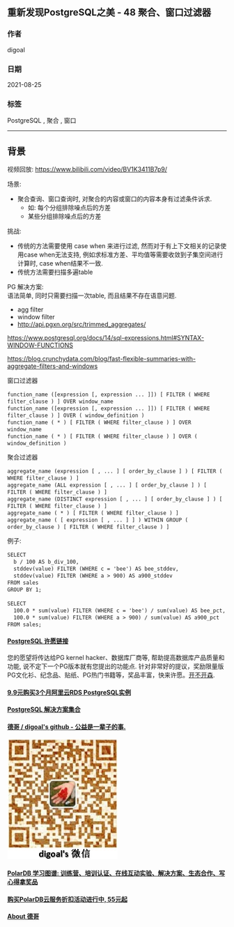 ## 重新发现PostgreSQL之美 - 48 聚合、窗口过滤器  
      
### 作者      
digoal      
      
### 日期      
2021-08-25       
      
### 标签      
PostgreSQL , 聚合 , 窗口         
      
----      
      
## 背景      
视频回放: https://www.bilibili.com/video/BV1K3411B7p9/        
    
场景:     
- 聚合查询、窗口查询时, 对聚合的内容或窗口的内容本身有过滤条件诉求.  
    - 如: 每个分组排除噪点后的方差  
    - 某些分组排除噪点后的方差  
    
挑战:     
- 传统的方法需要使用 case when 来进行过滤, 然而对于有上下文相关的记录使用case when无法支持, 例如求标准方差、平均值等需要收敛到子集空间进行计算时, case when结果不一致.   
- 传统方法需要扫描多遍table  
    
    
PG 解决方案:   
语法简单, 同时只需要扫描一次table, 而且结果不存在语意问题.    
- agg filter  
- window filter   
- http://api.pgxn.org/src/trimmed_aggregates/   
  
https://www.postgresql.org/docs/14/sql-expressions.html#SYNTAX-WINDOW-FUNCTIONS  
  
https://blog.crunchydata.com/blog/fast-flexible-summaries-with-aggregate-filters-and-windows  
  
窗口过滤器  
  
```  
function_name ([expression [, expression ... ]]) [ FILTER ( WHERE filter_clause ) ] OVER window_name  
function_name ([expression [, expression ... ]]) [ FILTER ( WHERE filter_clause ) ] OVER ( window_definition )  
function_name ( * ) [ FILTER ( WHERE filter_clause ) ] OVER window_name  
function_name ( * ) [ FILTER ( WHERE filter_clause ) ] OVER ( window_definition )  
```  
  
聚合过滤器  
  
```  
aggregate_name (expression [ , ... ] [ order_by_clause ] ) [ FILTER ( WHERE filter_clause ) ]  
aggregate_name (ALL expression [ , ... ] [ order_by_clause ] ) [ FILTER ( WHERE filter_clause ) ]  
aggregate_name (DISTINCT expression [ , ... ] [ order_by_clause ] ) [ FILTER ( WHERE filter_clause ) ]  
aggregate_name ( * ) [ FILTER ( WHERE filter_clause ) ]  
aggregate_name ( [ expression [ , ... ] ] ) WITHIN GROUP ( order_by_clause ) [ FILTER ( WHERE filter_clause ) ]  
```  
  
例子:  
  
```  
SELECT   
  b / 100 AS b_div_100,  
  stddev(value) FILTER (WHERE c = 'bee') AS bee_stddev,  
  stddev(value) FILTER (WHERE a > 900) AS a900_stddev  
FROM sales  
GROUP BY 1;  
  
SELECT   
  100.0 * sum(value) FILTER (WHERE c = 'bee') / sum(value) AS bee_pct,  
  100.0 * sum(value) FILTER (WHERE a > 900) / sum(value) AS a900_pct  
FROM sales;  
```  
  
  
#### [PostgreSQL 许愿链接](https://github.com/digoal/blog/issues/76 "269ac3d1c492e938c0191101c7238216")
您的愿望将传达给PG kernel hacker、数据库厂商等, 帮助提高数据库产品质量和功能, 说不定下一个PG版本就有您提出的功能点. 针对非常好的提议，奖励限量版PG文化衫、纪念品、贴纸、PG热门书籍等，奖品丰富，快来许愿。[开不开森](https://github.com/digoal/blog/issues/76 "269ac3d1c492e938c0191101c7238216").  
  
  
#### [9.9元购买3个月阿里云RDS PostgreSQL实例](https://www.aliyun.com/database/postgresqlactivity "57258f76c37864c6e6d23383d05714ea")
  
  
#### [PostgreSQL 解决方案集合](https://yq.aliyun.com/topic/118 "40cff096e9ed7122c512b35d8561d9c8")
  
  
#### [德哥 / digoal's github - 公益是一辈子的事.](https://github.com/digoal/blog/blob/master/README.md "22709685feb7cab07d30f30387f0a9ae")
  
  
![digoal's wechat](../pic/digoal_weixin.jpg "f7ad92eeba24523fd47a6e1a0e691b59")
  
  
#### [PolarDB 学习图谱: 训练营、培训认证、在线互动实验、解决方案、生态合作、写心得拿奖品](https://www.aliyun.com/database/openpolardb/activity "8642f60e04ed0c814bf9cb9677976bd4")
  
  
#### [购买PolarDB云服务折扣活动进行中, 55元起](https://www.aliyun.com/activity/new/polardb-yunparter?userCode=bsb3t4al "e0495c413bedacabb75ff1e880be465a")
  
  
#### [About 德哥](https://github.com/digoal/blog/blob/master/me/readme.md "a37735981e7704886ffd590565582dd0")
  

